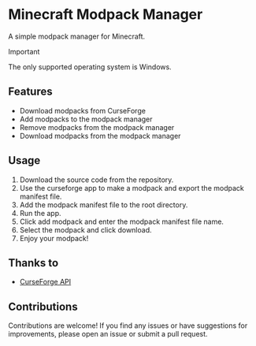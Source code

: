 # Minecraft Modpack Manager
A simple modpack manager for Minecraft.

> [!IMPORTANT]
> The only supported operating system is Windows.

## Features
- Download modpacks from CurseForge
- Add modpacks to the modpack manager
- Remove modpacks from the modpack manager
- Download modpacks from the modpack manager

## Usage
1. Download the source code from the repository.
2. Use the curseforge app to make a modpack and export the modpack manifest file.
3. Add the modpack manifest file to the root directory.
4. Run the app.
5. Click add modpack and enter the modpack manifest file name.
6. Select the modpack and click download.
7. Enjoy your modpack!

## Thanks to
- [CurseForge API](https://www.curseforge.com/docs/api/)

## Contributions
Contributions are welcome! If you find any issues or have suggestions for improvements, please open an issue or submit a pull request.